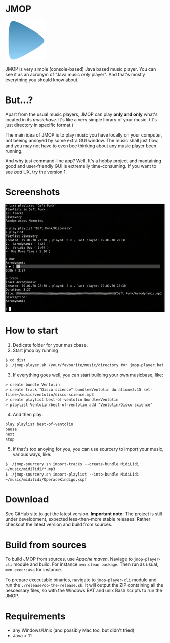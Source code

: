# JMOP

 ![logo](graphics/logo.svg) 

JMOP is very simple (console-based) Java based music player. You can see it as an acronym of "Java music _only_ player". And that's mostly everything you should know about.

# But...?

Apart from the usual music players, JMOP can play **only and only** what's located in its _musicbase_. It's like a very simple library of your music. (It's just directory in specific format.)

The main idea of JMOP is to play music you have locally on your computer, not beeing annoyed by some extra GUI window. The music shall just flow, and you may not have to even bee thinking about any music player been running.

And why just command-line app? Well, It's a hobby project and mantaining good and user-friendly GUI is extremelly time-consuming. If you want to see _bad_ UX, try the version 1.

# Screenshots
![Working with JMOP](screens/jmop-cli.png) 
 
# How to start
1. Dedicate folder for your musicbase.
2. Start jmop by running
````
$ cd dist
$ ./jmop-player.sh /your/favourite/music/directory #or jmop-player.bat
````
3. If everything goes well, you can start building your own musicbase, like:
````
> create bundle Ventolin
> create track "Disco science" bundle=Ventolin duration=3:15 set-file=~/music/ventolin/disco-science.mp3
> create playlist best-of-ventolin bundle=Ventolin
> playlist Ventolin/best-of-ventolin add "Ventolin/Disco science"
````
4. And then play:
````
play playlist best-of-ventolin
pause
next
stop
````
5. If that's too anoying for you, you can use sourcery to import your music, various ways, like:
````
$ ./jmop-sourcery.sh import-tracks --create-bundle MidiLidi ~/music/midilidi/*.mp3
$ ./jmop-sourcery.sh import-playlist --into-bundle MidiLidi ~/music/midilidi/OperaceKindigo.xspf
````


# Download
See GitHub [](https://github.com/martlin2cz/jmop/releases "Releases") site to get the latest version. **Important note:** The project is still under development, expected less-then-more stable releases. Rather checkout the latest version and build from sources.

# Build from sources
To build JMOP from sources, use _Apache maven_. Naviage to `jmop-player-cli` module and build. For instance `mvn clean package`. Then run as usual, `mvn exec:java` for instance.

To prepare executable binaries, navigate to `jmop-player-cli` module and run the `./release/do-the-release.sh`. It will output the ZIP containing all the nescessary files, so with the Windows BAT and unix Bash scripts to run the JMOP.

# Requirements
- any Windows/Unix (and possibly Mac too, but didn't tried)
- Java > 11

